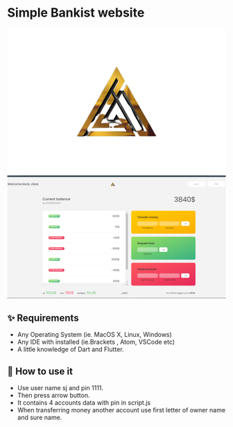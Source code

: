 # Simple Bankist website

![](logo.png)
<br />
![](home.png)

## ✨ Requirements

- Any Operating System (ie. MacOS X, Linux, Windows)
- Any IDE with installed (ie.Brackets , Atom, VSCode etc)
- A little knowledge of Dart and Flutter.

## 🚀 How to use it

- Use user name sj and pin 1111.
- Then press arrow button.
- It contains 4 accounts data with pin in script.js
- When transferring money another account use first letter of owner name and sure name.
